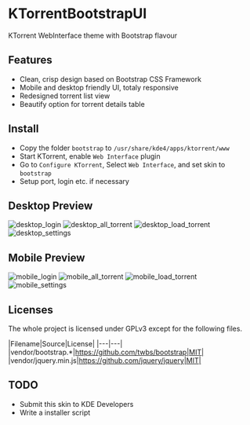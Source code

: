 # KTorrentBootstrapUI

KTorrent WebInterface theme with Bootstrap flavour

## Features

* Clean, crisp design based on Bootstrap CSS Framework
* Mobile and desktop friendly UI, totaly responsive
* Redesigned torrent list view
* Beautify option for torrent details table

## Install

* Copy the folder `bootstrap` to `/usr/share/kde4/apps/ktorrent/www`
* Start KTorrent, enable `Web Interface` plugin
* Go to `Configure KTorrent`, Select `Web Interface`, and set skin to `bootstrap`
* Setup port, login etc. if necessary

## Desktop Preview

![desktop_login](img/desktop_login.png)
![desktop_all_torrent](img/desktop_all_torrent.png)
![desktop_load_torrent](img/desktop_load_torrent.png)
![desktop_settings](img/desktop_settings.png)

## Mobile Preview

![mobile_login](img/mobile_login.png)
![mobile_all_torrent](img/mobile_all_torrent.png)
![mobile_load_torrent](img/mobile_load_torrent.png)
![mobile_settings](img/mobile_settings.png)

## Licenses

The whole project is licensed under GPLv3 except for the following files.

|Filename|Source|License|
|---|---|
|vendor/bootstrap.*|https://github.com/twbs/bootstrap|MIT|
|vendor/jquery.min.js|https://github.com/jquery/jquery|MIT|

## TODO

* Submit this skin to KDE Developers
* Write a installer script
